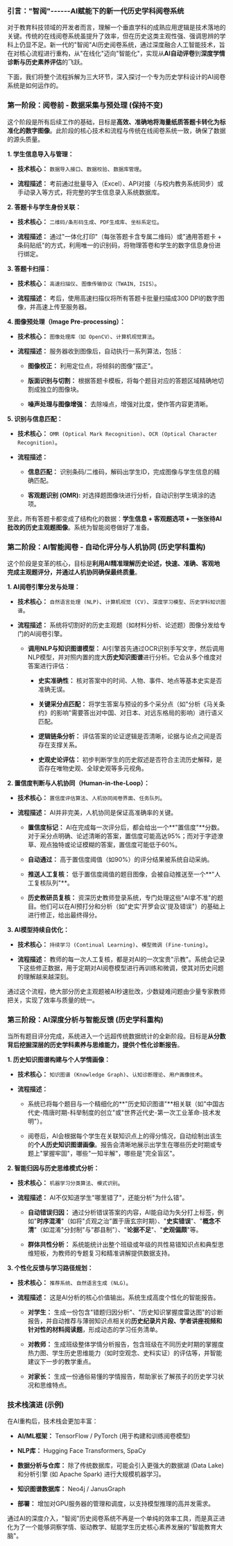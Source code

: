 ### **引言："智阅"------AI赋能下的新一代历史学科阅卷系统**

对于教育科技领域的开发者而言，理解一个垂直学科的成熟应用逻辑是技术落地的关键。传统的在线阅卷系统虽提升了效率，但在历史这类主观性强、强调思辨的学科上仍显不足。新一代的"智阅"AI历史阅卷系统，通过深度融合人工智能技术，旨在对核心流程进行重构，从"在线化"迈向"智能化"，实现从**AI自动评卷**到**深度学情诊断与历史素养评估**的飞跃。

下面，我们将整个流程拆解为三大环节，深入探讨一个专为历史学科设计的AI阅卷系统是如何运作的。

### **第一阶段：阅卷前 - 数据采集与预处理 (保持不变)**

这个阶段是所有后续工作的基础，目标是**高效、准确地将海量纸质答题卡转化为标准化的数字图像**。此阶段的核心技术和流程与传统在线阅卷系统一致，确保了数据的源头质量。

**1. 学生信息导入与管理：**

- **技术核心：** `数据导入接口`、`数据校验`、`数据库管理`。

- **流程描述：** 考前通过批量导入（Excel）、API对接（与校内教务系统同步）或手动录入等方式，将完整的学生信息录入系统数据库。

**2. 答题卡与学生身份关联：**

- **技术核心：** `二维码/条形码生成`、`PDF生成库`、`坐标系定位`。

- **流程描述：** 通过"一体化打印"（每张答题卡含专属二维码）或"通用答题卡 + 条码贴纸"的方式，利用唯一的识别码，将物理答卷和学生的数字信息身份进行绑定。

**3. 答题卡扫描：**

- **技术核心：** `高速扫描仪`、`图像传输协议（TWAIN, ISIS）`。

- **流程描述：** 考后，使用高速扫描仪将所有答题卡批量扫描成300 DPI的数字图像，并高速上传至服务器。

**4. 图像预处理（Image Pre-processing）：**

- **技术核心：** `图像处理库（如 OpenCV）`、`计算机视觉算法`。

- **流程描述：** 服务器收到图像后，自动执行一系列算法，包括：

  - **图像校正：** 利用定位点，将倾斜的图像"摆正"。

  - **版面识别与切割：** 根据答题卡模板，将每个题目对应的答题区域精确地切割成独立的图像块。

  - **噪声处理与图像增强：** 去除噪点，增强对比度，使作答内容更清晰。

**5. 识别与信息匹配：**

- **技术核心：** `OMR (Optical Mark Recognition)`、`OCR (Optical Character Recognition)`。

- **流程描述：**

  - **信息匹配：** 识别条码/二维码，解码出学生ID，完成图像与学生信息的精确匹配。

  - **客观题识别 (OMR):** 对选择题图像块进行分析，自动识别学生填涂的选项。

至此，所有答题卡都变成了结构化的数据：**学生信息 + 客观题选项 + 一张张待AI批改的历史主观题图像**。系统为智能阅卷做好了准备。

### **第二阶段：AI智能阅卷 - 自动化评分与人机协同 (历史学科重构)**

这个阶段是变革的核心，目标是**利用AI精准理解历史论述，快速、准确、客观地完成主观题评分，并通过人机协同确保最终质量**。

**1. AI阅卷引擎分发与处理：**

- **技术核心：** `自然语言处理 (NLP)`、`计算机视觉 (CV)`、`深度学习模型`、`历史学科知识图谱`。

- **流程描述：** 系统将切割好的历史主观题（如材料分析、论述题）图像分发给专门的AI阅卷引擎。

  - **调用NLP与知识图谱模型：** AI引擎首先通过OCR识别手写文字，然后调用NLP模型，并对照内置的庞大**历史知识图谱**进行分析。它会从多个维度对答案进行评估：

    - **史实准确性：** 核对答案中的时间、人物、事件、地点等基本史实是否准确无误。

    - **关键采分点匹配：** 将学生答案与预设的多个采分点（如"分析《马关条约》的影响"需要答出对中国、对日本、对远东格局的影响）进行语义匹配。

    - **逻辑链条分析：** 评估答案的论证逻辑是否清晰，论据与论点之间是否存在支撑关系。

    - **史观史论评估：** 初步判断学生的历史叙述是否符合主流历史解释，是否存在唯物史观、全球史观等多元视角。

**2. 置信度判断与人机协同（Human-in-the-Loop）：**

- **技术核心：** `置信度评估算法`、`人机协同阅卷界面`、`任务队列`。

- **流程描述：** AI并非完美，人机协同是保证高准确率的关键。

  - **置信度标记：** AI在完成每一次评分后，都会给出一个**"置信度"**分数。对于采分点明确、论述清晰的答案，置信度可能高达95%；而对于字迹潦草、观点独特或论证模糊的答案，置信度可能低于60%。

  - **自动通过：** 高于置信度阈值（如90%）的评分结果被系统自动采纳。

  - **推送人工复核：** 低于置信度阈值的题目图像，会被自动推送至一个**"人工复核队列"**。

  - **历史教研员复核：** 资深历史教师登录系统，专门处理这些"AI拿不准"的题目。他们可以在AI预打分和分析（如"史实'开罗会议'提及错误"）的基础上进行修正，给出最终得分。

**3. AI模型持续自优化：**

- **技术核心：** `持续学习 (Continual Learning)`、`模型微调 (Fine-tuning)`。

- **流程描述：** 教师的每一次人工复核，都是对AI的一次宝贵"示教"。系统会记录下这些修正数据，用于定期对AI阅卷模型进行再训练和微调，使其对历史问题的理解越来越深刻。

通过这个流程，绝大部分历史主观题被AI秒速批改，少数疑难问题由少量专家教师把关，实现了效率与质量的统一。

### **第三阶段：AI深度分析与智能反馈 (历史学科重构)**

当所有题目评分完成，系统进入一个远超传统数据统计的全新阶段。目标是**从分数背后挖掘深层的历史学科素养与思维能力，提供个性化诊断报告**。

**1. 历史知识图谱构建与个人学情画像：**

- **技术核心：** `知识图谱 (Knowledge Graph)`、`认知诊断理论`、`用户画像技术`。

- **流程描述：**

  - 系统已将每个题目与一个精细化的**"历史知识图谱"**相关联（如"中国古代史-隋唐时期-科举制度的创立"或"世界近代史-第一次工业革命-技术发明"）。

  - 阅卷后，AI会根据每个学生在关联知识点上的得分情况，自动绘制出该生的**个人历史知识图谱画像**。报告会清晰地展示出学生在哪些历史时期或专题上"掌握牢固"，哪些"一知半解"，哪些是"完全盲区"。

**2. 智能归因与历史思维模式分析：**

- **技术核心：** `机器学习分类算法`、`模式识别`。

- **流程描述：** AI不仅知道学生"哪里错了"，还能分析"为什么错"。

  - **自动错误归因：** 通过分析错误答案的内容，AI能自动为失分打上标签，例如"**时序混淆**"（如将"贞观之治"置于唐玄宗时期）、"**史实错误**"、"**概念不清**"（如混淆"分封制"与"郡县制"）、"**论据不足**"、"**史观偏颇**"等。

  - **群体共性分析：** 系统能统计出整个班级或年级的共性易错知识点和典型思维短板，为教师的专题复习和精准讲解提供数据支持。

**3. 个性化反馈与学习路径规划：**

- **技术核心：** `推荐系统`、`自然语言生成 (NLG)`。

- **流程描述：** 这是AI分析的核心价值输出。系统生成高度个性化的智能报告。

  - **对学生：** 生成一份包含"错题归因分析"、"历史知识掌握度雷达图"的诊断报告，并自动推荐与薄弱知识点相关的**历史纪录片片段、学者讲座视频和针对性的材料阅读题**，形成动态的学习任务清单。

  - **对教师：** 生成班级整体学情分析报告，包含班级在不同历史时期的掌握度热力图、学生历史思维能力（如时空观念、史料实证）的评估等，并智能建议下一步的教学重点。

  - **对家长：** 生成一份通俗易懂的学情报告，帮助家长了解孩子的历史学习状况和思维特点。

### **技术栈演进 (示例)**

在AI重构后，技术栈会更加丰富：

- **AI/ML框架：** TensorFlow / PyTorch (用于构建和训练阅卷模型)

- **NLP库：** Hugging Face Transformers, SpaCy

- **数据分析与仓库：** 除了传统数据库，可能会引入更强大的数据湖 (Data Lake) 和分析引擎 (如 Apache Spark) 进行大规模机器学习。

- **知识图谱数据库：** Neo4j / JanusGraph

- **部署：** 增加对GPU服务器的管理和调度，以支持模型推理的高并发需求。

通过AI的深度介入，"智阅"历史阅卷系统不再是一个单纯的效率工具，而是真正进化为了一个能够洞察学情、驱动教学、赋能学生历史核心素养发展的"智能教育大脑"。
